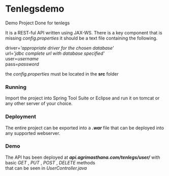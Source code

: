 # Tenlegsdemo
Demo Project Done for tenlegs

It is a REST-ful API written using JAX-WS. There is a key component that is missing *config.properties*
it should be a text file containing the following. <br>

driver=*'appropriate driver for the chosen database'*<br>
url=*'jdbc complete url with database specified'* <br>
user=*username* <br>
pass=*password* <br>

the *config.properties* must be located in the __src__ folder<br>

### Running
Import the project into Spring Tool Suite or Eclipse and run it on tomcat or any other server of your choice.<br>

### Deployment
The entire project can be exported into a **_.war_** file that can be deployed into any supported webserver.<br>

### Demo
The API has been deployed at **_api.agrimasthana.com/tenlegs/user/_** with basic _GET_ , _PUT_ , _POST_ , _DELETE_ methods <br>
that can be seen in  _UserController.java_ 
